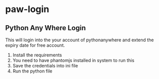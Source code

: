 # paw-login
## Python Any Where Login

This will login into the your account of pythonanywhere and extend the expiry date for free account.

1. Install the requirements
2. You need to have phantomjs installed in system to run this
3. Save the credentials into ini file
4. Run the python file

